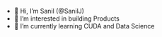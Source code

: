 - 👋 Hi, I’m Sanil (@SanilJ)
- 👀 I’m interested in building Products
- 🌱 I’m currently learning CUDA and Data Science

<!---
SanilJ/SanilJ is a ✨ special ✨ repository because its `README.md` (this file) appears on your GitHub profile.
You can click the Preview link to take a look at your changes.
--->
